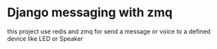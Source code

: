 # Django messaging with zmq
this project use redis and zmq for send a message or voice to a defined device like LED or Speaker
